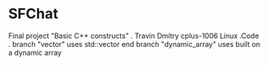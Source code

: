 # SFChat
Final project "Basic C++ constructs" . Travin Dmitry cplus-1006 Linux .Code . branch "vector" uses std::vector end branch "dynamic_array" uses built on a dynamic array 
